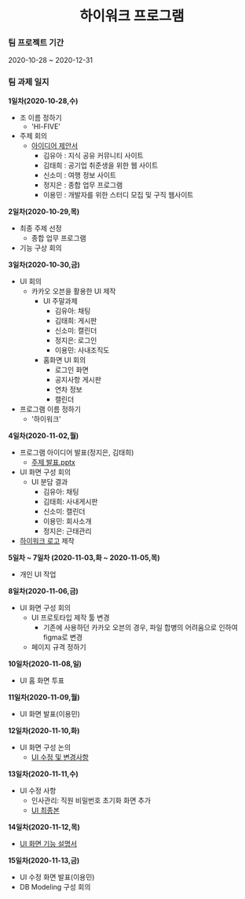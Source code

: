 <div align="center">
        <h1>하이워크 프로그램 </h1>
  
</div>



### 팀 프로젝트 기간


2020-10-28 ~ 2020-12-31




### 팀 과제 일지


**1일차(2020-10-28,수)**

- 조 이름 정하기
  - 'Hl-FIVE'      
- 주제 회의
  - [아이디어 제안서](https://github.com/Hl-FIVE/final-project/blob/main/%EA%B0%9C%EB%B0%9C%EC%9D%BC%EC%A7%80/%ED%94%84%EB%A1%9C%EA%B7%B8%EB%9E%A8%20%EC%B4%88%EA%B8%B0%20%EA%B5%AC%EC%83%81/%EC%95%84%EC%9D%B4%EB%94%94%EC%96%B4%20%EC%A0%9C%EC%95%88%EC%84%9C.pdf)
    - 김유아 : 지식 공유 커뮤니티 사이트
    - 김태희 : 공기업 취준생을 위한 웹 사이트
    - 신소미 : 여행 정보 사이트
    - 정지은 : 종합 업무 프로그램
    - 이용민 : 개발자를 위한 스터디 모집 및 구직 웹사이트
  
  
**2일차(2020-10-29,목)**

- 최종 주제 선정
  - 종합 업무 프로그램 
- 기능 구상 회의


**3일차(2020-10-30,금)**

- UI 회의
  - 카카오 오븐을 활용한 UI 제작
    - UI 주말과제
      - 김유아: 채팅
      - 김태희: 게시판
      - 신소미: 캘린더
      - 정지은: 로그인
      - 이용민: 사내조직도
    - 홈화면 UI 회의
      - 로그인 화면
      - 공지사항 게시판
      - 연차 정보 
      - 캘린더
- 프로그램 이름 정하기
  - '하이워크'  


**4일차(2020-11-02,월)**

- 프로그램 아이디어 발표(정지은, 김태희)
  - [주제 발표.pptx](https://github.com/Hl-FIVE/final-project/blob/main/%EA%B0%9C%EB%B0%9C%EC%9D%BC%EC%A7%80/%ED%94%84%EB%A1%9C%EA%B7%B8%EB%9E%A8%20%EC%B4%88%EA%B8%B0%20%EA%B5%AC%EC%83%81/%EC%A3%BC%EC%A0%9C_%EB%B0%9C%ED%91%9C.pptx)
- UI 화면 구성 회의
  - UI 분담 결과
    - 김유아: 채팅
    - 김태희: 사내게시판
    - 신소미: 캘린더 
    - 이용민: 회사소개
    - 정지은: 근태관리
- [하이워크 로고](https://github.com/Hl-FIVE/final-project/blob/main/%EA%B0%9C%EB%B0%9C%EC%9D%BC%EC%A7%80/%ED%99%94%EB%A9%B4%20%EC%9D%B4%EB%AF%B8%EC%A7%80/%ED%95%98%EC%9D%B4%EC%9B%8C%ED%81%AC_%EB%A1%9C%EA%B3%A0.png) 제작
  
  
**5일차 ~ 7일차 (2020-11-03,화 ~ 2020-11-05,목)**

- 개인 UI 작업


**8일차(2020-11-06,금)**

- UI 화면 구성 회의
   - UI 프로토타입 제작 툴 변경
     - 기존에 사용하던 카카오 오븐의 경우, 파일 합병의 어려움으로 인하여 figma로 변경
   - 페이지 규격 정하기
  
  
**10일차(2020-11-08,일)**

- UI 홈 화면 투표


**11일차(2020-11-09,월)**

- UI 화면 발표(이용민)


**12일차(2020-11-10,화)**

- UI 화면 구성 논의
  - [UI 수정 및 변경사항](https://github.com/Hl-FIVE/final-project/blob/main/%EA%B0%9C%EB%B0%9C%EC%9D%BC%EC%A7%80/%ED%99%94%EB%A9%B4%20%EC%9D%B4%EB%AF%B8%EC%A7%80/UI_%EC%88%98%EC%A0%95_%EB%B0%8F_%EB%B3%80%EA%B2%BD%EC%82%AC%ED%95%AD.pdf)


**13일차(2020-11-11,수)**

- UI 수정 사항
  - 인사관리: 직원 비밀번호 초기화 화면 추가 
  - [UI 최종본](https://github.com/Hl-FIVE/final-project/blob/main/%EA%B0%9C%EB%B0%9C%EC%9D%BC%EC%A7%80/%ED%99%94%EB%A9%B4%20%EC%9D%B4%EB%AF%B8%EC%A7%80/%ED%95%98%EC%9D%B4%EC%9B%8C%ED%81%AC_UI.fig)
  
**14일차(2020-11-12,목)**

- [UI 화면 기능 설명서](https://github.com/Hl-FIVE/final-project/blob/main/%EA%B0%9C%EB%B0%9C%EC%9D%BC%EC%A7%80/UI%20%EA%B5%AC%EC%83%81/UI_%ED%99%94%EB%A9%B4_%EA%B8%B0%EB%8A%A5_%EC%84%A4%EB%AA%85%EC%84%9C.pdf)

**15일차(2020-11-13,금)**

- UI 수정 화면 발표(이용민)
- DB Modeling 구성 회의

